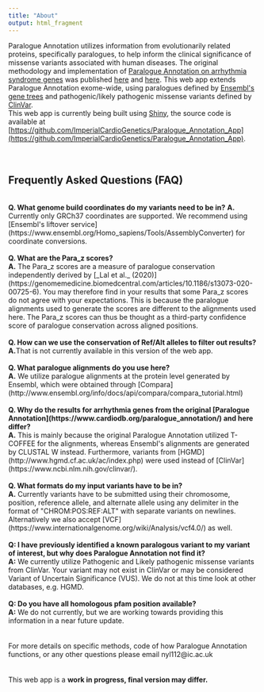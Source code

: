 ```yaml
---
title: "About"
output: html_fragment
---
```

Paralogue Annotation utilizes information from evolutionarily related proteins, specifically paralogues, to help inform the clinical significance of missense variants associated with human diseases. The original methodology and implementation of [Paralogue Annotation on arrhythmia syndrome genes](https://www.cardiodb.org/paralogue_annotation/) was published [here](https://onlinelibrary.wiley.com/doi/full/10.1002/humu.22114) and [here](https://jmg.bmj.com/content/51/1/35). This web app extends Paralogue Annotation exome-wide, using paralogues defined by [Ensembl's gene trees](https://www.ensembl.org/Help/View?id=137) and pathogenic/likely pathogenic missense variants defined by [ClinVar](https://www.ncbi.nlm.nih.gov/clinvar/).
<br>
This web app is currently being built using [Shiny](http://shiny.rstudio.com), the source code is available at [https://github.com/ImperialCardioGenetics/Paralogue_Annotation_App](https://github.com/ImperialCardioGenetics/Paralogue_Annotation_App).
<br>
<br>
<br>
<h2>Frequently Asked Questions (FAQ)</h2>
<br>
<b>Q. What genome build coordinates do my variants need to be in?</b>
<b>A.</b> Currently only GRCh37 coordinates are supported. We recommend using [Ensembl's liftover service](https://www.ensembl.org/Homo_sapiens/Tools/AssemblyConverter) for coordinate conversions.
<br>
<br>
<b>Q. What are the Para_z scores?</b>
<br>
<b>A.</b> The Para_z scores are a measure of paralogue conservation independently derived by [_Lal et al._ (2020)](https://genomemedicine.biomedcentral.com/articles/10.1186/s13073-020-00725-6). You may therefore find in your results that some Para_z scores do not agree with your expectations. This is because the paralogue alignments used to generate the scores are different to the alignments used here. The Para_z scores can thus be thought as a third-party confidence score of paralogue conservation across aligned positions.
<br>
<br>
<b>Q. How can we use the conservation of Ref/Alt alleles to filter out results?</b>
<br>
<b>A.</b>That is not currently available in this version of the web app.
<br>
<br>
<b>Q. What paralogue alignments do you use here?</b>
<br>
<b>A.</b> We utilize paralogue alignments at the protein level generated by Ensembl, which were obtained through [Compara](http://www.ensembl.org/info/docs/api/compara/compara_tutorial.html)
<br>
<br>
<b>Q. Why do the results for arrhythmia genes from the original [Paralogue Annotation](https://www.cardiodb.org/paralogue_annotation/) and here differ?</b>
<br>
<b>A.</b> This is mainly because the original Paralogue Annotation utilized T-COFFEE for the alignments, whereas Ensembl's alignments are generated by CLUSTAL W instead. Furthermore, variants from [HGMD](http://www.hgmd.cf.ac.uk/ac/index.php) were used instead of [ClinVar](https://www.ncbi.nlm.nih.gov/clinvar/).
<br>
<br>
<b>Q. What formats do my input variants have to be in?</b>
<br>
<b>A.</b> Currently variants have to be submitted using their chromosome, position, reference allele, and alternate allele using any delimiter in the format of "CHROM:POS:REF:ALT" with separate variants on newlines. Alternatively we also accept [VCF](https://www.internationalgenome.org/wiki/Analysis/vcf4.0/) as well.
<br>
<br>
<b>Q: I have previously identified a known paralogous variant to my variant of interest, but why does Paralogue Annotation not find it?</b>
<br>
<b>A:</b> We currently utilize Pathogenic and Likely pathogenic missense variants from ClinVar. Your variant may not exist in ClinVar or may be considered Variant of Uncertain Significance (VUS). We do not at this time look at other databases, e.g. HGMD.
<br>
<br>
<b>Q: Do you have all homologous pfam position available?</b>
<br>
<b>A:</b> We do not currently, but we are working towards providing this information in a near future update.
<br>
<br>
<br>
For more details on specific methods, code of how Paralogue Annotation functions, or any other questions please email nyl112@ic.ac.uk
<br>
<br>
<br>
This web app is a <b>work in progress,<b> final version may differ.
